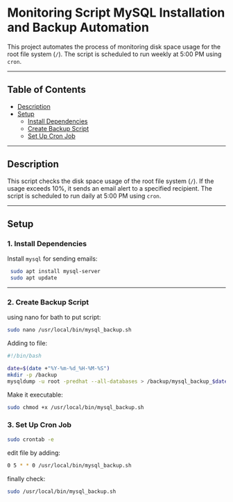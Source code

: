 # Monitoring Script MySQL Installation and Backup Automation

This project automates the process of monitoring disk space usage for the root file system (`/`). The script is scheduled to run weekly at 5:00 PM using `cron`.

---

## Table of Contents
- [Description](#description)
- [Setup](#setup)
  - [Install Dependencies](#1-install-dependencies)
  - [Create Backup Script](#3-create-a-backup-script)
  - [Set Up  Cron Job](#4-set-up-a-cron-job)


---

## Description
This script checks the disk space usage of the root file system (`/`). If the usage exceeds 10%, it sends an email alert to a specified recipient. The script is scheduled to run daily at 5:00 PM using `cron`.

---
 
## Setup

### 1. Install Dependencies
Install `mysql` for sending emails:

```bash
 sudo apt install mysql-server
 sudo apt update
```
 ---

### 2.  Create Backup Script
using nano for bath to put script:

```bash
sudo nano /usr/local/bin/mysql_backup.sh
```
Adding to file:
```bash
#!/bin/bash

date=$(date +"%Y-%m-%d_%H-%M-%S")
mkdir -p /backup
mysqldump -u root -predhat --all-databases > /backup/mysql_backup_$date.sql
```
Make it executable:
```bash
sudo chmod +x /usr/local/bin/mysql_backup.sh
```

### 3.  Set Up Cron Job
```bash
sudo crontab -e
```
edit file by adding:
```bash
0 5 * * 0 /usr/local/bin/mysql_backup.sh
```
finally check:
```bash
sudo /usr/local/bin/mysql_backup.sh
```
